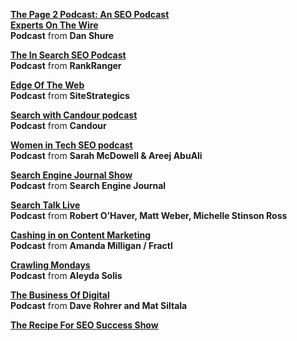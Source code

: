



**[The Page 2 Podcast: An SEO Podcast](https://page2podcast.fm/)**  
**[Experts On The Wire](https://www.evolvingseo.com/category/podcast/)**  
**Podcast**  from  **Dan Shure**

**[The In Search SEO Podcast](https://www.rankranger.com/blog/podcasts)**  
**Podcast**  from  **RankRanger**

**[Edge Of The Web](https://edgeofthewebradio.com/)**  
**Podcast**  from  **SiteStrategics**

**[Search with Candour podcast](https://withcandour.co.uk/blog/category/podcast)**  
**Podcast**  from  **Candour**

**[Women in Tech SEO podcast](https://www.womenintechseo.com/podcast/)**  
**Podcast**  from  **Sarah McDowell & Areej AbuAli**

**[Search Engine Journal Show](https://www.searchenginejournal.com/category/search-engine-journal-show/)**  
**Podcast**  from  **Search Engine Journal**

**[Search Talk Live](http://searchtalklive.com/)**  
**Podcast**  from  **Robert O’Haver, Matt Weber, Michelle Stinson Ross**

**[Cashing in on Content Marketing](https://info.frac.tl/content-marketing-roi-podcast)**  
**Podcast**  from  **Amanda Milligan / Fractl**

**[Crawling Mondays](https://anchor.fm/crawlingmondays-by-aleyda)**  
**Podcast**  from  **Aleyda Solis**

**[The Business Of Digital](https://www.businessof.digital/)**  
**Podcast**  from  **Dave Rohrer and Mat Siltala**

**[The Recipe For SEO Success Show](https://therecipeforseosuccess.com/category/podcast/)**
<!--stackedit_data:
eyJoaXN0b3J5IjpbMTA0NzAzNDEyNl19
-->